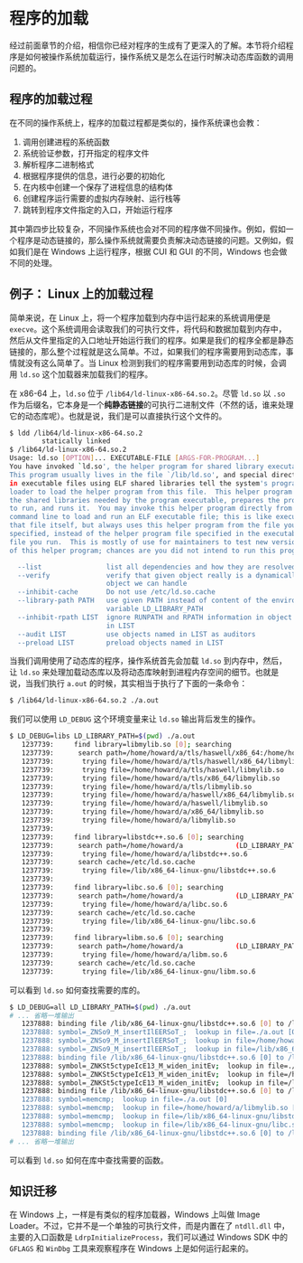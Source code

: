 # 程序的加载

经过前面章节的介绍，相信你已经对程序的生成有了更深入的了解。本节将介绍程序是如何被操作系统加载运行，操作系统又是怎么在运行时解决动态库函数的调用问题的。

## 程序的加载过程

在不同的操作系统上，程序的加载过程都是类似的，操作系统课也会教：

1. 调用创建进程的系统函数
2. 系统验证参数，打开指定的程序文件
3. 解析程序二进制格式
4. 根据程序提供的信息，进行必要的初始化
5. 在内核中创建一个保存了进程信息的结构体
6. 创建程序运行需要的虚拟内存映射、运行栈等
7. 跳转到程序文件指定的入口，开始运行程序

其中第四步比较复杂，不同操作系统也会对不同的程序做不同操作。例如，假如一个程序是动态链接的，那么操作系统就需要负责解决动态链接的问题。又例如，假如我们是在 Windows 上运行程序，根据 CUI 和 GUI 的不同，Windows 也会做不同的处理。

## 例子： Linux 上的加载过程

简单来说，在 Linux 上，将一个程序加载到内存中运行起来的系统调用便是 `execve`。这个系统调用会读取我们的可执行文件，将代码和数据加载到内存中，然后从文件里指定的入口地址开始运行我们的程序。如果是我们的程序全都是静态链接的，那么整个过程就是这么简单。不过，如果我们的程序需要用到动态库，事情就没有这么简单了。当 Linux 检测到我们的程序需要用到动态库的时候，会调用 `ld.so` 这个加载器来加载我们的程序。

在 x86-64 上，`ld.so` 位于 `/lib64/ld-linux-x86-64.so.2`。尽管 `ld.so` 以 `.so` 作为后缀名，它本身是一个**纯静态链接**的可执行二进制文件（不然的话，谁来处理它的动态库呢）。也就是说，我们是可以直接执行这个文件的。

```bash
$ ldd /lib64/ld-linux-x86-64.so.2
        statically linked
$ /lib64/ld-linux-x86-64.so.2
Usage: ld.so [OPTION]... EXECUTABLE-FILE [ARGS-FOR-PROGRAM...]
You have invoked `ld.so', the helper program for shared library executables.
This program usually lives in the file `/lib/ld.so', and special directives
in executable files using ELF shared libraries tell the system's program
loader to load the helper program from this file.  This helper program loads
the shared libraries needed by the program executable, prepares the program
to run, and runs it.  You may invoke this helper program directly from the
command line to load and run an ELF executable file; this is like executing
that file itself, but always uses this helper program from the file you
specified, instead of the helper program file specified in the executable
file you run.  This is mostly of use for maintainers to test new versions
of this helper program; chances are you did not intend to run this program.

  --list                list all dependencies and how they are resolved
  --verify              verify that given object really is a dynamically linked
                        object we can handle
  --inhibit-cache       Do not use /etc/ld.so.cache
  --library-path PATH   use given PATH instead of content of the environment
                        variable LD_LIBRARY_PATH
  --inhibit-rpath LIST  ignore RUNPATH and RPATH information in object names
                        in LIST
  --audit LIST          use objects named in LIST as auditors
  --preload LIST        preload objects named in LIST
```

当我们调用使用了动态库的程序，操作系统首先会加载 `ld.so` 到内存中，然后，让 `ld.so` 来处理加载动态库以及将动态库映射到进程内存空间的细节。也就是说，当我们执行 `a.out` 的时候，其实相当于执行了下面的一条命令：

```bash
$ /lib64/ld-linux-x86-64.so.2 ./a.out
```

我们可以使用 `LD_DEBUG` 这个环境变量来让 `ld.so` 输出背后发生的操作。

```bash
$ LD_DEBUG=libs LD_LIBRARY_PATH=$(pwd) ./a.out
   1237739:     find library=libmylib.so [0]; searching
   1237739:      search path=/home/howard/a/tls/haswell/x86_64:/home/howard/a/tls/haswell:/home/howard/a/tls/x86_64:/home/howard/a/tls:/home/howard/a/haswell/x86_64:/home/howard/a/haswell:/home/howard/a/x86_64:/home/howard/a             (LD_LIBRARY_PATH)
   1237739:       trying file=/home/howard/a/tls/haswell/x86_64/libmylib.so
   1237739:       trying file=/home/howard/a/tls/haswell/libmylib.so
   1237739:       trying file=/home/howard/a/tls/x86_64/libmylib.so
   1237739:       trying file=/home/howard/a/tls/libmylib.so
   1237739:       trying file=/home/howard/a/haswell/x86_64/libmylib.so
   1237739:       trying file=/home/howard/a/haswell/libmylib.so
   1237739:       trying file=/home/howard/a/x86_64/libmylib.so
   1237739:       trying file=/home/howard/a/libmylib.so
   1237739:
   1237739:     find library=libstdc++.so.6 [0]; searching
   1237739:      search path=/home/howard/a             (LD_LIBRARY_PATH)
   1237739:       trying file=/home/howard/a/libstdc++.so.6
   1237739:      search cache=/etc/ld.so.cache
   1237739:       trying file=/lib/x86_64-linux-gnu/libstdc++.so.6
   1237739:
   1237739:     find library=libc.so.6 [0]; searching
   1237739:      search path=/home/howard/a             (LD_LIBRARY_PATH)
   1237739:       trying file=/home/howard/a/libc.so.6
   1237739:      search cache=/etc/ld.so.cache
   1237739:       trying file=/lib/x86_64-linux-gnu/libc.so.6
   1237739:
   1237739:     find library=libm.so.6 [0]; searching
   1237739:      search path=/home/howard/a             (LD_LIBRARY_PATH)
   1237739:       trying file=/home/howard/a/libm.so.6
   1237739:      search cache=/etc/ld.so.cache
   1237739:       trying file=/lib/x86_64-linux-gnu/libm.so.6
```

可以看到 `ld.so` 如何查找需要的库的。

```bash
$ LD_DEBUG=all LD_LIBRARY_PATH=$(pwd) ./a.out
# ... 省略一堆输出
   1237888: binding file /lib/x86_64-linux-gnu/libstdc++.so.6 [0] to /lib/x86_64-linux-gnu/libc.so.6 [0]: normal symbol `fwrite' [GLIBC_2.2.5]
   1237888: symbol=_ZNSo9_M_insertIlEERSoT_;  lookup in file=./a.out [0]
   1237888: symbol=_ZNSo9_M_insertIlEERSoT_;  lookup in file=/home/howard/a/libmylib.so [0]
   1237888: symbol=_ZNSo9_M_insertIlEERSoT_;  lookup in file=/lib/x86_64-linux-gnu/libstdc++.so.6 [0]
   1237888: binding file /lib/x86_64-linux-gnu/libstdc++.so.6 [0] to /lib/x86_64-linux-gnu/libstdc++.so.6 [0]: normal symbol `_ZNSo9_M_insertIlEERSoT_' [GLIBCXX_3.4.9]
   1237888: symbol=_ZNKSt5ctypeIcE13_M_widen_initEv;  lookup in file=./a.out [0]
   1237888: symbol=_ZNKSt5ctypeIcE13_M_widen_initEv;  lookup in file=/home/howard/a/libmylib.so [0]
   1237888: symbol=_ZNKSt5ctypeIcE13_M_widen_initEv;  lookup in file=/lib/x86_64-linux-gnu/libstdc++.so.6 [0]
   1237888: binding file /lib/x86_64-linux-gnu/libstdc++.so.6 [0] to /lib/x86_64-linux-gnu/libstdc++.so.6 [0]: normal symbol `_ZNKSt5ctypeIcE13_M_widen_initEv' [GLIBCXX_3.4.11]
   1237888: symbol=memcmp;  lookup in file=./a.out [0]
   1237888: symbol=memcmp;  lookup in file=/home/howard/a/libmylib.so [0]
   1237888: symbol=memcmp;  lookup in file=/lib/x86_64-linux-gnu/libstdc++.so.6 [0]
   1237888: symbol=memcmp;  lookup in file=/lib/x86_64-linux-gnu/libc.so.6 [0]
   1237888: binding file /lib/x86_64-linux-gnu/libstdc++.so.6 [0] to /lib/x86_64-linux-gnu/libc.so.6 [0]: normal symbol `memcmp' [GLIBC_2.2.5]
# ... 省略一堆输出
```

可以看到 `ld.so` 如何在库中查找需要的函数。

## 知识迁移

在 Windows 上，一样是有类似的程序加载器，Windows 上叫做 Image Loader。不过，它并不是一个单独的可执行文件，而是内置在了 `ntdll.dll` 中，主要的入口函数是 `LdrpInitializeProcess`，我们可以通过 Windows SDK 中的 `GFLAGS` 和 `WinDbg` 工具来观察程序在 Windows 上是如何运行起来的。

